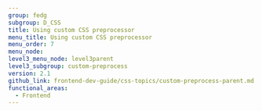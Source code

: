 ```yaml
---
group: fedg
subgroup: D_CSS
title: Using custom CSS preprocessor
menu_title: Using custom CSS preprocessor
menu_order: 7
menu_node:
level3_menu_node: level3parent
level3_subgroup: custom-preprocess
version: 2.1
github_link: frontend-dev-guide/css-topics/custom-preprocess-parent.md
functional_areas:
  - Frontend
---
```

